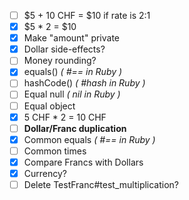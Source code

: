 * [ ] $5 + 10 CHF = $10 if rate is 2:1
* [x] $5 * 2 = $10
* [x] Make "amount" private
* [x] Dollar side-effects?
* [ ] Money rounding?
* [x] equals()   *( #== in Ruby )*
* [ ] hashCode() *( #hash in Ruby )*
* [ ] Equal null *( nil in Ruby )*
* [ ] Equal object
* [x] 5 CHF * 2 = 10 CHF
* [ ] **Dollar/Franc duplication**
* [x] Common equals *( #== in Ruby )*
* [ ] Common times
* [x] Compare Francs with Dollars
* [x] Currency?
* [ ] Delete TestFranc#test_multiplication?

